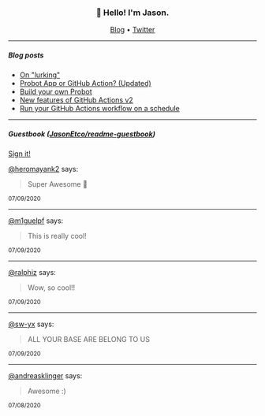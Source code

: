 <h3 align="center">👋 Hello! I'm Jason.</h3>

<p align="center">
  <a href="https://jasonet.co">Blog</a> •
  <a href="https://twitter.com/JasonEtco">Twitter</a>
</p>

---

##### Blog posts

<!--START_SECTION:posts-->
* [On &quot;lurking&quot;](https:&#x2F;&#x2F;jasonet.co&#x2F;posts&#x2F;on-lurking&#x2F;)
* [Probot App or GitHub Action? (Updated)](https:&#x2F;&#x2F;jasonet.co&#x2F;posts&#x2F;probot-app-or-github-action-v2&#x2F;)
* [Build your own Probot](https:&#x2F;&#x2F;jasonet.co&#x2F;posts&#x2F;build-your-own-probot&#x2F;)
* [New features of GitHub Actions v2](https:&#x2F;&#x2F;jasonet.co&#x2F;posts&#x2F;new-features-of-github-actions&#x2F;)
* [Run your GitHub Actions workflow on a schedule](https:&#x2F;&#x2F;jasonet.co&#x2F;posts&#x2F;scheduled-actions&#x2F;)
<!--END_SECTION:posts-->

---

##### Guestbook ([JasonEtco/readme-guestbook](https://github.com/JasonEtco/readme-guestbook))

<a href="https://readme-guestbook.now.sh">Sign it!</a>

<!--START_SECTION:guestbook-->
[@heromayank2](https://github.com/heromayank2) says:

> Super Awesome 📝


<sup>07/09/2020</sup>


---

[@m1guelpf](https://github.com/m1guelpf) says:

> This is really cool!

<sup>07/09/2020</sup>


---

[@ralphiz](https://github.com/ralphiz) says:

> Wow, so cool!!

<sup>07/09/2020</sup>


---

[@sw-yx](https://github.com/sw-yx) says:

> ALL YOUR BASE ARE BELONG TO US

<sup>07/09/2020</sup>


---

[@andreasklinger](https://github.com/andreasklinger) says:

> Awesome :)


<sup>07/08/2020</sup>

<!--END_SECTION:guestbook-->
<!--GUESTBOOK_LIST [{"name":"heromayank2","message":"Super Awesome 📝\n","date":"07/09/2020"},{"name":"m1guelpf","message":"This is really cool!","date":"07/09/2020"},{"name":"ralphiz","message":"Wow, so cool!!","date":"07/09/2020"},{"name":"sw-yx","message":"ALL YOUR BASE ARE BELONG TO US","date":"07/09/2020"},{"name":"andreasklinger","message":"Awesome :)\n","date":"07/08/2020"}]-->
